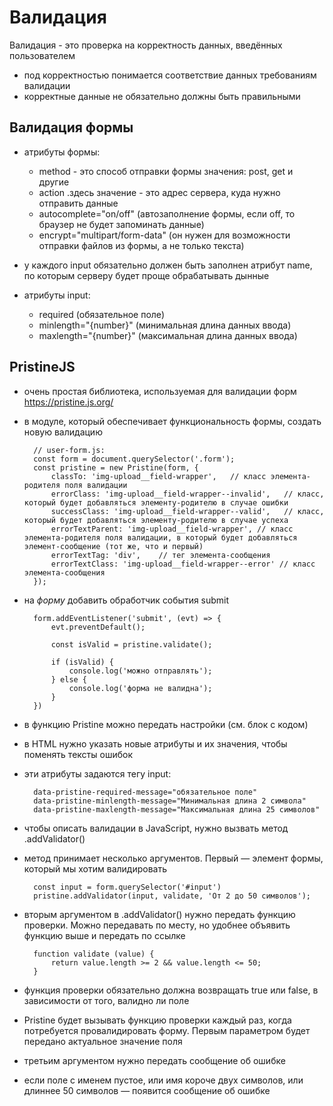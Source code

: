 # Валидация
Валидация - это проверка на корректность данных, введённых пользователем
* под корректностью понимается соответствие данных требованиям валидации
* корректные данные не обязательно должны быть правильными

## Валидация формы
* атрибуты формы:
	- method - это способ отправки формы
		значения: post, get и другие
	- action  .здесь значение - это адрес сервера, куда нужно отправить данные
	- autocomplete="on/off" (автозаполнение формы, если off, то браузер не будет запоминать данные)
	- encrypt="multipart/form-data" (он нужен для возможности отправки файлов из формы, а не только текста)

* у каждого input обязательно должен быть заполнен атрибут name, по которым серверу будет проще обрабатывать дынные	
* атрибуты input:
	- required (обязательное поле)
	- minlength="{number}" (минимальная длина данных ввода)
	- maxlength="{number}" (максимальная длина данных ввода)


## PristineJS 
* очень простая библиотека, используемая для валидации форм
<a href="https://pristine.js.org/">https://pristine.js.org/</a>

* в модуле, который обеспечивает функциональность формы, создать новую валидацию

		// user-form.js:
		const form = document.querySelector('.form');
		const pristine = new Pristine(form, {
			classTo: 'img-upload__field-wrapper',	// класс элемента-родителя поля валидации
			errorClass: 'img-upload__field-wrapper--invalid',	// класс, который будет добавляться элементу-родителю в случае ошибки
			successClass: 'img-upload__field-wrapper--valid',	// класс, который будет добавляться элементу-родителю в случае успеха
			errorTextParent: 'img-upload__field-wrapper', // класс элемента-родителя поля валидации, в который будет добавляться элемент-сообщение (тот же, что и первый)
			errorTextTag: 'div',	// тег элемента-сообщения
			errorTextClass: 'img-upload__field-wrapper--error' // класс элемента-сообщения
		});

* на <i>форму</i> добавить обработчик события submit

		form.addEventListener('submit', (evt) => {
			evt.preventDefault();

			const isValid = pristine.validate();

			if (isValid) {
				console.log('можно отправлять');
			} else {
				console.log('форма не валидна');
			}
		})

* в функцию Pristine можно передать настройки (см. блок с кодом)

* в HTML нужно указать новые атрибуты и их значения, чтобы поменять тексты ошибок
* эти атрибуты задаются тегу input:
		
		data-pristine-required-message="обязательное поле"
		data-pristine-minlength-message="Минимальная длина 2 символа"
		data-pristine-maxlength-message="Максимальная длина 25 символов"

* чтобы описать валидации в JavaScript, нужно вызвать метод .addValidator()
* метод принимает несколько аргументов. Первый — элемент формы, который мы хотим валидировать

		const input = form.querySelector('#input')
		pristine.addValidator(input, validate, 'От 2 до 50 символов');

* вторым аргументом в .addValidator() нужно передать функцию проверки. Можно передавать по месту, но удобнее объявить функцию выше и передать по ссылке

		function validate (value) {
			return value.length >= 2 && value.length <= 50;
		}

* функция проверки обязательно должна возвращать true или false, в зависимости от того, валидно ли поле

* Pristine будет вызывать функцию проверки каждый раз, когда потребуется провалидировать форму. Первым параметром будет передано актуальное значение поля

* третьим аргументом нужно передать сообщение об ошибке

* если поле с именем пустое, или имя короче двух символов, или длиннее 50 символов — появится сообщение об ошибке